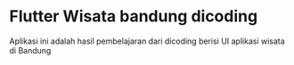 # Flutter Wisata bandung dicoding
  Aplikasi ini adalah hasil pembelajaran dari dicoding berisi UI aplikasi wisata di Bandung
  
  
